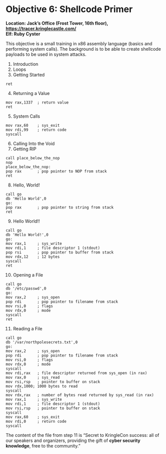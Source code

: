 <h1 id="objective-6-shellcode-primer">Objective 6: Shellcode Primer</h1>
<p><strong>Location: Jack’s Office (Frost Tower, 16th floor), <a href="https://tracer.kringlecastle.com/">https://tracer.kringlecastle.com/</a></strong><br>
<strong>Elf: Ruby Cyster</strong></p>
<p>This objective is a small training in x86 assembly language (basics and performing system calls). The background is to be able to create shellcode payloads to be used in system attacks.</p>
<ol>
<li>Introduction</li>
<li>Loops</li>
<li>Getting Started</li>
</ol>
<pre><code>ret
</code></pre>
<ol start="4">
<li>Returning a Value</li>
</ol>
<pre><code>mov rax,1337  ; return value
ret
</code></pre>
<ol start="5">
<li>System Calls</li>
</ol>
<pre><code>mov rax,60    ; sys_exit
mov rdi,99    ; return code
syscall
</code></pre>
<ol start="6">
<li>Calling Into the Void</li>
<li>Getting RIP</li>
</ol>
<pre><code>call place_below_the_nop
nop
place_below_the_nop:
pop rax       ; pop pointer to NOP from stack
ret
</code></pre>
<ol start="8">
<li>Hello, World!</li>
</ol>
<pre><code>call go
db 'Hello World',0
go:
pop rax       ; pop pointer to string from stack
ret
</code></pre>
<ol start="9">
<li>Hello World!!</li>
</ol>
<pre><code>call go
db 'Hello World!',0
go:
mov rax,1     ; sys_write
mov rdi,1     ; file descriptor 1 (stdout)
pop rsi       ; pop pointer to buffer from stack
mov rdx,12    ; 12 bytes
syscall
ret
</code></pre>
<ol start="10">
<li>Opening a File</li>
</ol>
<pre><code>call go
db '/etc/passwd',0
go:
mov rax,2     ; sys_open
pop rdi       ; pop pointer to filename from stack
mov rsi,0     ; flags
mov rdx,0     ; mode
syscall
ret
</code></pre>
<ol start="11">
<li>Reading a File</li>
</ol>
<pre><code>call go
db '/var/northpolesecrets.txt',0
go:
mov rax,2     ; sys_open
pop rdi       ; pop pointer to filename from stack
mov rsi,0     ; flags
mov rdx,0     ; mode
syscall
mov rdi,rax   ; file descriptor returned from sys_open (in rax)
mov rax,0     ; sys_read
mov rsi,rsp   ; pointer to buffer on stack
mov rdx,1000; 1000 bytes to read
syscall
mov rdx,rax   ; number of bytes read returned by sys_read (in rax)
mov rax,1     ; sys_write
mov rdi,1     ; file descriptor 1 (stdout)
mov rsi,rsp   ; pointer to buffer on stack
syscall
mov rax,60    ; sys_exit
mov rdi,0     ; return code
syscall
</code></pre>
<p>The content of the file from step 11 is “Secret to KringleCon success: all of our speakers and organizers, providing the gift of <strong>cyber security knowledge</strong>, free to the community.”</p>


